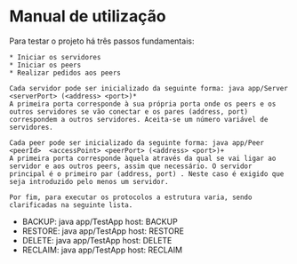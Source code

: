 
# Manual de utilização
Para testar o projeto há três passos fundamentais:
   
    * Iniciar os servidores
    * Iniciar os peers
    * Realizar pedidos aos peers

    Cada servidor pode ser inicializado da seguinte forma: java app/Server <serverPort> (<address> <port>)*
    A primeira porta corresponde à sua própria porta onde os peers e os outros servidores se vão conectar e os pares (address, port) correspondem a outros servidores. Aceita-se um número variável de servidores.

    Cada peer pode ser inicializado da seguinte forma: java app/Peer <peerId>  <accessPoint> <peerPort> (<address> <port>)+
    A primeira porta corresponde àquela através da qual se vai ligar ao servidor e aos outros peers, assim que necessário. O servidor principal é o primeiro par (address, port) . Neste caso é exigido que seja introduzido pelo menos um servidor.

    Por fim, para executar os protocolos a estrutura varia, sendo clarificadas na seguinte lista.

   * BACKUP: java app/TestApp host:<peerAccessPoint> BACKUP <filename> <repDegree>
   * RESTORE: java app/TestApp host:<peerAccessPoint> RESTORE <filename>
   * DELETE: java app/TestApp host:<peerAccessPoint> DELETE <filename>
   * RECLAIM: java app/TestApp host:<peerAccessPoint> RECLAIM <newAvailableSpace>